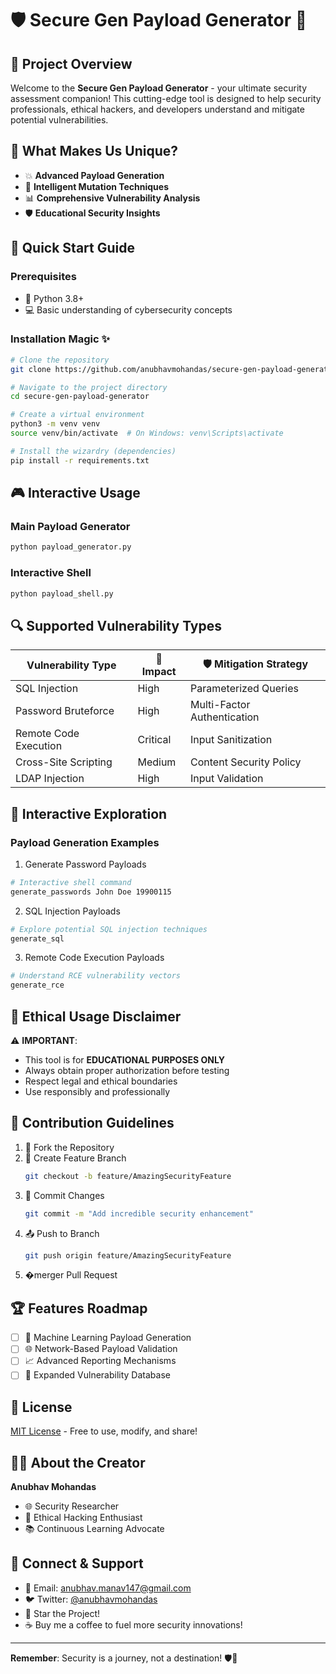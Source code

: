 # 🛡️ Secure Gen Payload Generator 🚀

## 🌟 Project Overview

Welcome to the **Secure Gen Payload Generator** - your ultimate security assessment companion! This cutting-edge tool is designed to help security professionals, ethical hackers, and developers understand and mitigate potential vulnerabilities.

## 🔐 What Makes Us Unique?

- 💥 **Advanced Payload Generation**
- 🧠 **Intelligent Mutation Techniques**
- 📊 **Comprehensive Vulnerability Analysis**
- 🛡️ **Educational Security Insights**

## 🚀 Quick Start Guide

### Prerequisites
- 🐍 Python 3.8+
- 💻 Basic understanding of cybersecurity concepts

### Installation Magic ✨

```bash
# Clone the repository
git clone https://github.com/anubhavmohandas/secure-gen-payload-generator.git

# Navigate to the project directory
cd secure-gen-payload-generator

# Create a virtual environment
python3 -m venv venv
source venv/bin/activate  # On Windows: venv\Scripts\activate

# Install the wizardry (dependencies)
pip install -r requirements.txt
```

## 🎮 Interactive Usage

### Main Payload Generator
```bash
python payload_generator.py
```

### Interactive Shell
```bash
python payload_shell.py
```

## 🔍 Supported Vulnerability Types

| Vulnerability Type | 🎯 Impact | 🛡️ Mitigation Strategy |
|-------------------|-----------|------------------------|
| SQL Injection | High | Parameterized Queries |
| Password Bruteforce | High | Multi-Factor Authentication |
| Remote Code Execution | Critical | Input Sanitization |
| Cross-Site Scripting | Medium | Content Security Policy |
| LDAP Injection | High | Input Validation |

## 🎲 Interactive Exploration

### Payload Generation Examples

1. Generate Password Payloads
```bash
# Interactive shell command
generate_passwords John Doe 19900115
```

2. SQL Injection Payloads
```bash
# Explore potential SQL injection techniques
generate_sql
```

3. Remote Code Execution Payloads
```bash
# Understand RCE vulnerability vectors
generate_rce
```

## 🚨 Ethical Usage Disclaimer

⚠️ **IMPORTANT**: 
- This tool is for **EDUCATIONAL PURPOSES ONLY**
- Always obtain proper authorization before testing
- Respect legal and ethical boundaries
- Use responsibly and professionally

## 🤝 Contribution Guidelines

1. 🍴 Fork the Repository
2. 🌿 Create Feature Branch
   ```bash
   git checkout -b feature/AmazingSecurityFeature
   ```
3. 💾 Commit Changes
   ```bash
   git commit -m "Add incredible security enhancement"
   ```
4. 📤 Push to Branch
   ```bash
   git push origin feature/AmazingSecurityFeature
   ```
5. �merger Pull Request

## 🏆 Features Roadmap

- [ ] 🤖 Machine Learning Payload Generation
- [ ] 🌐 Network-Based Payload Validation
- [ ] 📈 Advanced Reporting Mechanisms
- [ ] 🧪 Expanded Vulnerability Database

## 📜 License

[MIT License](LICENSE) - Free to use, modify, and share!

## 👨‍💻 About the Creator

**Anubhav Mohandas**
- 🌐 Security Researcher
- 🚀 Ethical Hacking Enthusiast
- 📚 Continuous Learning Advocate

## 🌈 Connect & Support

- 📧 Email: anubhav.manav147@gmail.com
- 🐦 Twitter: [@anubhavmohandas](https://twitter.com/anubhavmohandas)
- 🌟 Star the Project!
- ☕ Buy me a coffee to fuel more security innovations!

---

**Remember**: Security is a journey, not a destination! 🛡️🚀